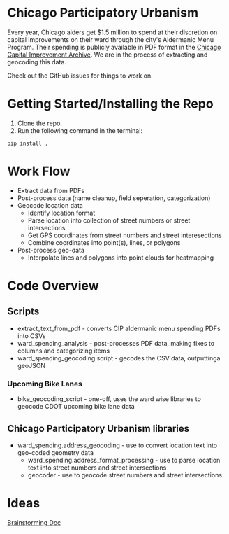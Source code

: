 # Chicago Participatory Urbanism

Every year, Chicago alders get $1.5 million to spend at their discretion on capital improvements on their ward through the city's Aldermanic Menu Program. Their spending is publicly available in PDF format in the [Chicago Capital Improvement Archive](https://www.chicago.gov/city/en/depts/obm/provdrs/cap_improve/svcs/cip-archive.html). We are in the process of extracting and geocoding this data. 

Check out the GitHub issues for things to work on.

# Getting Started/Installing the Repo
1. Clone the repo.
2. Run the following command in the terminal:
```
pip install .
```

# Work Flow
* Extract data from PDFs
* Post-process data (name cleanup, field seperation, categorization)
* Geocode location data
    * Identify location format
    * Parse location into collection of street numbers or street intersections
    * Get GPS coordinates from street numbers and street interesections
    * Combine coordinates into point(s), lines, or polygons
* Post-process geo-data 
    * Interpolate lines and polygons into point clouds for heatmapping

# Code Overview
## Scripts
* extract_text_from_pdf - converts CIP aldermanic menu spending PDFs into CSVs
* ward_spending_analysis - post-processes PDF data, making fixes to columns and categorizing items
* ward_spending_geocoding script - gecodes the CSV data, outputtinga geoJSON
### Upcoming Bike Lanes
* bike_geocoding_script - one-off, uses the ward wise libraries to geocode CDOT upcoming bike lane data

## Chicago Participatory Urbanism libraries
* ward_spending.address_geocoding - use to convert location text into geo-coded geometry data
    * ward_spending.address_format_processing - use to parse location text into street numbers and street intersections
    * geocoder - use to geocode street numbers and street intersections



# Ideas
[Brainstorming Doc](https://docs.google.com/document/d/1vKIF3epFqXw7eDmwkk1lHWOB95OQjqQNfs-ehjCkP7E/edit?usp=sharing)
